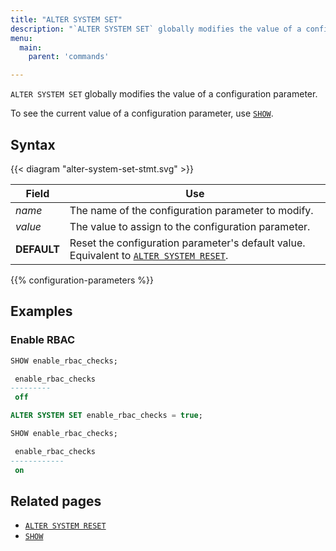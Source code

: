 ```yaml
---
title: "ALTER SYSTEM SET"
description: "`ALTER SYSTEM SET` globally modifies the value of a configuration parameter."
menu:
  main:
    parent: 'commands'

---
```


`ALTER SYSTEM SET` globally modifies the value of a configuration parameter.

To see the current value of a configuration parameter, use [`SHOW`](../show).

## Syntax

{{< diagram "alter-system-set-stmt.svg" >}}

Field                   | Use
------------------------|-----
_name_                  | The name of the configuration parameter to modify.
_value_                 | The value to assign to the configuration parameter.
**DEFAULT**             | Reset the configuration parameter's default value. Equivalent to [`ALTER SYSTEM RESET`](../alter-system-reset).

{{% configuration-parameters %}}

## Examples

### Enable RBAC

```sql
SHOW enable_rbac_checks;

 enable_rbac_checks
---------
 off

ALTER SYSTEM SET enable_rbac_checks = true;

SHOW enable_rbac_checks;

 enable_rbac_checks
------------
 on
```

## Related pages

- [`ALTER SYSTEM RESET`](../alter-system-reset)
- [`SHOW`](../show)

